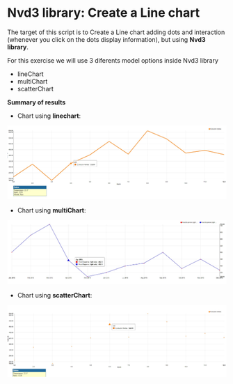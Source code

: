 # Nvd3 library: Create a Line chart

The target of this script is to Create a Line chart adding dots and interaction (whenever you click on the dots display information), but using **Nvd3 library**.

For this exercise we will use 3 diferents model options inside Nvd3 library

- lineChart
- multiChart
- scatterChart

**Summary of results**

- Chart using **linechart**:

![results_scores](./pictures/linechart.jpg)

- Chart using **multiChart**:

![results_scores](./pictures/multichart.jpg)

- Chart using **scatterChart**:

![results_scores](./pictures/scatterchart.jpg)





